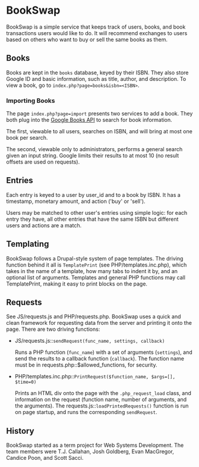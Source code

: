 <h1>BookSwap</h1>

BookSwap is a simple service that keeps track of users, books, and book transactions users would like to do. It will recommend exchanges to users based on others who want to buy or sell the same books as them.


<h2>Books</h2>

Books are kept in the `books` database, keyed by their ISBN. They also store Google ID and basic information, such as title, author, and description. 
To view a book, go to `index.php?page=books&isbn=<ISBN>`.


<h3>Importing Books</h3>

The page `index.php?page=import` presents two services to add a book. They both plug into the <a href='https://developers.google.com/books/docs/v1/using'>Google Books API</a> to search for book information.

The first, viewable to all users, searches on ISBN, and will bring at most one book per search.

The second, viewable only to administrators, performs a general search given an input string. Google limits their results to at most 10 (no result offsets are used on requests).


<h2>Entries</h2>

Each entry is keyed to a user by user_id and to a book by ISBN. It has a timestamp, monetary amount, and action ('buy' or 'sell').

Users may be matched to other user's entries using simple logic: for each entry they have, all other entries that have the same ISBN but different users and actions are a match.


<h2>Templating</h2>

BookSwap follows a Drupal-style system of page templates. The driving function behind it all is `TemplatePrint` (see PHP/templates.inc.php), which takes in the name of a template, how many tabs to indent it by, and an optional list of arguments. Templates and general PHP functions may call TemplatePrint, making it easy to print blocks on the page.


<h2>Requests</h2>

See JS/requests.js and PHP/requests.php. BookSwap uses a quick and clean framework for requesting data from the server and printing it onto the page. There are two driving functions:

* JS/requests.js::`sendRequest(func_name, settings, callback)`
  
  Runs a PHP function (`func_name`) with a set of arguments (`settings`), and send the results to a callback function (`callback`). The function name must be in requests.php::$allowed_functions, for security.

* PHP/templates.inc.php::`PrintRequest($function_name, $args=[], $time=0)`

  Prints an HTML div onto the page with the `.php_request_load` class, and information on the request (function name, number of arguments, and the arguments). The requests.js::`loadPrintedRequests()` function is run on page startup, and runs the corresponding `sendRequest`.

  
<h2>History</h2>

BookSwap started as a term project for Web Systems Development. The team members were T.J. Callahan, Josh Goldberg, Evan MacGregor, Candice Poon, and Scott Sacci.